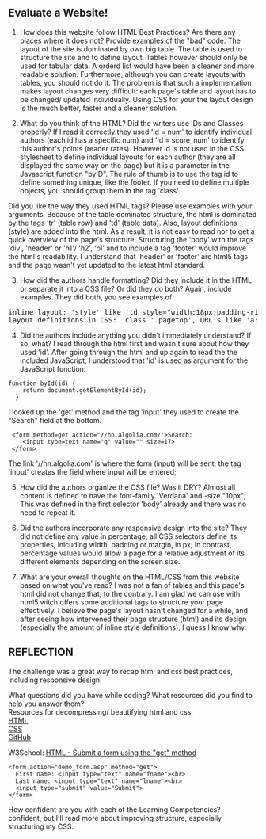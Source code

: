 ## Evaluate a Website! 
 
1) How does this website follow HTML Best Practices? Are there any places where 
it does not?  Provide examples of the "bad" code.
The layout of the site is dominated by own big table. The table is used to structure the site and to define layout. Tables however should only be used for tabular data. A orderd list would have been a cleaner and more readable solution. Furthermore, although you can create layouts with tables, you should not do it. The problem is that such a implementation makes layout changes very difficult: each page's table and layout has to be changed/ updated individually. Using CSS for your the layout design is the much better, faster and a cleaner solution.<br>
 
2) What do you think of the HTML? Did the writers use IDs and Classes properly? If I read it correctly they used 'id = num' to identify individual authors (each id has a specific num) and  'id = score_num' to identify this author's points (reader rates). However id is not used in the CSS stylesheet to define individual layouts for each author (they are all displayed the same way on the page) but it is a parameter in the Javascript function "byID". The rule of thumb is to use the tag id to define something unique, like the footer. If you need to define multiple objects, you should group them in the tag 'class'.<br>

Did you like the way they used HTML tags?  Please use examples with your arguments.
Because of the table dominated structure, the html is dominated by the tags 'tr' (table row) and 'td' (table data). Also, layout definitions (style) are added into the html. As a result, it is not easy to read nor to get a quick overview of the page's structure. Structuring the 'body' with the tags 'div', 'header' or 'h1'/ 'h2', 'ol' and to include a tag 'footer' would improve the html's readability. I understand that 'header' or 'footer' are html5 tags and the page wasn't yet updated to the latest html standard. <br>
 
3) How did the authors handle formatting? Did they include it in the HTML or 
separate it into a CSS file? Or did they do both?  Again, include examples.
They did both, you see examples of:
<pre>
inline layout: 'style' like 'td style="width:18px;padding-right:4px"' 
layout definitions in CSS:  class '.pagetop', URL's like 'a:hover' and a font definition for the whole 'body'
</pre>

4) Did the authors include anything you didn't immediately understand? 
If so, what?
I read through the html first and wasn't sure about how they used 'id'. After going through the html and up again to read the the included JavaScript, I understood that 'id' is used as argument for the JavaScript function: 

```
function byId(id) {
    return document.getElementById(id);
  }
```

I looked up the 'get' method and the tag 'input' they used to create the "Search" field at the bottom. 

```
 <form method=get action="//hn.algolia.com/">Search: 
    <input type=text name="q" value="" size=17>
 </form>
```
The link '//hn.algolia.com' is where the form (input) will be sent;
the tag 'input' creates the field where input will be entered;

 
5) How did the authors organize the CSS file? Was it DRY?
Almost all content is defined to have the font-family 'Verdana' and -size "10px"; This was defined in the first selector 'body' already and there was no need to repeat it.<br>  
 
6) Did the authors incorporate any responsive design into the site?
They did not define any value in percentage; all CSS selectors define its properties, inlcuding width, padding or margin, in px; In contrast, percentage values would allow a page for a relative adjustment of its different elements depending on the screen size.<br> 
 
7) What are your overall thoughts on the HTML/CSS from this website based on 
what you've read?
I was not a fan of tables and this page's html did not change that, to the contrary. I am glad we can use with html5 witch offers some additional tags to structure your page effectively. I believe the page's layout hasn't changed for a while, and after seeing how intervened their page structure (html) and its design (especially the amount of inline style definitions), I guess I know why. 


## REFLECTION
The challenge was a great way to recap html and css best practices, including responsive design. 

What questions did you have while coding? What resources did you find to help you answer them? <br>
Resources for decompressing/ beautifying html and css:<br>
<a href="http://www.textfixer.com/html/uncompress-html-code.php">HTML</a><br>
<a href="http://www.codebeautifier.com/">CSS</a><br>
<a href="https://github.com/akalongman/sublimetext-codeformatter">GitHub</a><br>

W3School:
<a href="http://www.w3schools.com/tags/att_form_method.asp">HTML - Submit a form using the "get" method</a>

```
<form action="demo_form.asp" method="get">
  First name: <input type="text" name="fname"><br>
  Last name: <input type="text" name="lname"><br>
  <input type="submit" value="Submit">
</form>

```

How confident are you with each of the Learning Competencies?<br>confident, but I'll read more about improving structure, especially structuring my CSS.
